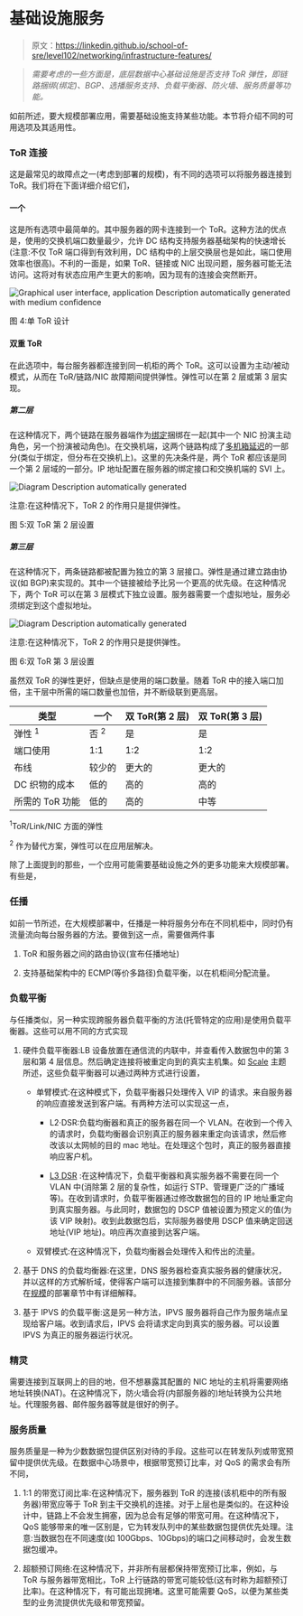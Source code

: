 # 基础设施服务

> 原文：<https://linkedin.github.io/school-of-sre/level102/networking/infrastructure-features/>

> *需要考虑的一些方面是，底层数据中心基础设施是否支持 ToR 弹性，即链路捆绑(绑定)、BGP、选播服务支持、负载平衡器、防火墙、服务质量等功能。*

如前所述，要大规模部署应用，需要基础设施支持某些功能。本节将介绍不同的可用选项及其适用性。

### ToR 连接

这是最常见的故障点之一(考虑到部署的规模)，有不同的选项可以将服务器连接到 ToR。我们将在下面详细介绍它们，

#### 一个

这是所有选项中最简单的。其中服务器的网卡连接到一个 ToR。这种方法的优点是，使用的交换机端口数量最少，允许 DC 结构支持服务器基础架构的快速增长(注意:不仅 ToR 端口得到有效利用，DC 结构中的上层交换层也是如此，端口使用效率也很高)。不利的一面是，如果 ToR、链接或 NIC 出现问题，服务器可能无法访问。这将对有状态应用产生更大的影响，因为现有的连接会突然断开。

![Graphical user interface, application Description automatically
generated with medium
confidence](img/e113f5105e7944c145d7e7e12384ee01.png)

图 4:单 ToR 设计

#### 双重 ToR

在此选项中，每台服务器都连接到同一机柜的两个 ToR。这可以设置为主动/被动模式，从而在 ToR/链路/NIC 故障期间提供弹性。弹性可以在第 2 层或第 3 层实现。

##### 第二层

在这种情况下，两个链路在服务器端作为[绑定](https://en.wikipedia.org/wiki/Link_aggregation)捆绑在一起(其中一个 NIC 扮演主动角色，另一个扮演被动角色)。在交换机端，这两个链路构成了[多机箱延迟](https://en.wikipedia.org/wiki/Multi-chassis_link_aggregation_group)的一部分(类似于绑定，但分布在交换机上)。这里的先决条件是，两个 ToR 都应该是同一个第 2 层域的一部分。IP 地址配置在服务器的绑定接口和交换机端的 SVI 上。

![Diagram Description automatically
generated](img/87d66ba076ca33f8b7242f616a083a13.png)

注意:在这种情况下，ToR 2 的作用只是提供弹性。

图 5:双 ToR 第 2 层设置

##### 第三层

在这种情况下，两条链路都被配置为独立的第 3 层接口。弹性是通过建立路由协议(如 BGP)来实现的。其中一个链接被给予比另一个更高的优先级。在这种情况下，两个 ToR 可以在第 3 层模式下独立设置。服务器需要一个虚拟地址，服务必须绑定到这个虚拟地址。

![Diagram Description automatically
generated](img/f6bcf0872f997b7902aea4743e8db3e7.png)

注意:在这种情况下，ToR 2 的作用只是提供弹性。

图 6:双 ToR 第 3 层设置

虽然双 ToR 的弹性更好，但缺点是使用的端口数量。随着 ToR 中的接入端口加倍，主干层中所需的端口数量也加倍，并不断级联到更高层。

| 类型 | 一个 | 双 ToR(第 2 层) | 双 ToR(第 3 层) |
| --- | --- | --- | --- |
| 弹性 <sup>1</sup> | 否 <sup>2</sup> | 是 | 是 |
| 端口使用 | 1:1 | 1:2 | 1:2 |
| 布线 | 较少的 | 更大的 | 更大的 |
| DC 织物的成本 | 低的 | 高的 | 高的 |
| 所需的 ToR 功能 | 低的 | 高的 | 中等 |

<sup>1</sup>ToR/Link/NIC 方面的弹性

<sup>2</sup> 作为替代方案，弹性可以在应用层解决。

除了上面提到的那些，一个应用可能需要基础设施之外的更多功能来大规模部署。有些是，

### 任播

如前一节所述，在大规模部署中，任播是一种将服务分布在不同机柜中，同时仍有流量流向每台服务器的方法。要做到这一点，需要做两件事

1.  ToR 和服务器之间的路由协议(宣布任播地址)

2.  支持基础架构中的 ECMP(等价多路径)负载平衡，以在机柜间分配流量。

### 负载平衡

与任播类似，另一种实现跨服务器负载平衡的方法(托管特定的应用)是使用负载平衡器。这些可以用不同的方式实现

1.  硬件负载平衡器:LB 设备放置在通信流的内联中，并查看传入数据包中的第 3 层和第 4 层信息。然后确定连接将被重定向到的真实主机集。如 [Scale](https://linkedin.github.io/school-of-sre/level102/networking/scale/#load-balancer) 主题所述，这些负载平衡器可以通过两种方式进行设置，

    *   单臂模式:在这种模式下，负载平衡器只处理传入 VIP 的请求。来自服务器的响应直接发送到客户端。有两种方法可以实现这一点，

        *   L2·DSR:负载均衡器和真正的服务器在同一个 VLAN。在收到一个传入的请求时，负载均衡器会识别真正的服务器来重定向该请求，然后修改该以太网帧的目的 mac 地址。在处理这个包时，真正的服务器直接响应客户机。

        *   [L3 DSR](https://github.com/yahoo/l3dsr) :在这种情况下，负载平衡器和真实服务器不需要在同一个 VLAN 中(消除第 2 层的复杂性，如运行 STP、管理更广泛的广播域等)。在收到请求时，负载平衡器通过修改数据包的目的 IP 地址重定向到真实服务器。与此同时，数据包的 DSCP 值被设置为预定义的值(为该 VIP 映射)。收到此数据包后，实际服务器使用 DSCP 值来确定回送地址(VIP 地址)。响应再次直接到达客户端。

    *   双臂模式:在这种情况下，负载均衡器会处理传入和传出的流量。

2.  基于 DNS 的负载均衡器:在这里，DNS 服务器检查真实服务器的健康状况，并以这样的方式解析域，使得客户端可以连接到集群中的不同服务器。该部分在[规模](https://linkedin.github.io/school-of-sre/level102/networking/scale/#dns-based-load-balancing)的部署章节中有详细解释。

3.  基于 IPVS 的负载平衡:这是另一种方法，IPVS 服务器将自己作为服务端点呈现给客户端。收到请求后，IPVS 会将请求定向到真实的服务器。可以设置 IPVS 为真正的服务器运行状况。

### 精灵

需要连接到互联网上的目的地，但不想暴露其配置的 NIC 地址的主机将需要网络地址转换(NAT)。在这种情况下，防火墙会将(内部服务器的)地址转换为公共地址。代理服务器、邮件服务器等就是很好的例子。

### 服务质量

服务质量是一种为少数数据包提供区别对待的手段。这些可以在转发队列或带宽预留中提供优先级。在数据中心场景中，根据带宽预订比率，对 QoS 的需求会有所不同，

1.  1:1 的带宽订阅比率:在这种情况下，服务器到 ToR 的连接(该机柜中的所有服务器)带宽应等于 ToR 到主干交换机的连接。对于上层也是类似的。在这种设计中，链路上不会发生拥塞，因为总会有足够的带宽可用。在这种情况下，QoS 能够带来的唯一区别是，它为转发队列中的某些数据包提供优先处理。注意:当数据包在不同速度(如 100Gbps、10Gbps)的端口之间移动时，会发生数据包缓冲。

2.  超额预订网络:在这种情况下，并非所有层都保持带宽预订比率，例如，与 ToR 与服务器带宽相比，ToR 上行链路的带宽可能较低(这有时称为超额预订比率)。在这种情况下，有可能出现拥堵。这里可能需要 QoS，以便为某些类型的业务流提供优先级和带宽预留。